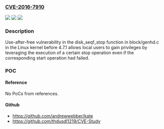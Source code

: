### [CVE-2016-7910](https://cve.mitre.org/cgi-bin/cvename.cgi?name=CVE-2016-7910)
![](https://img.shields.io/static/v1?label=Product&message=n%2Fa&color=blue)
![](https://img.shields.io/static/v1?label=Version&message=n%2Fa&color=blue)
![](https://img.shields.io/static/v1?label=Vulnerability&message=n%2Fa&color=brighgreen)

### Description

Use-after-free vulnerability in the disk_seqf_stop function in block/genhd.c in the Linux kernel before 4.7.1 allows local users to gain privileges by leveraging the execution of a certain stop operation even if the corresponding start operation had failed.

### POC

#### Reference
No PoCs from references.

#### Github
- https://github.com/andrewwebber/kate
- https://github.com/thdusdl1219/CVE-Study

